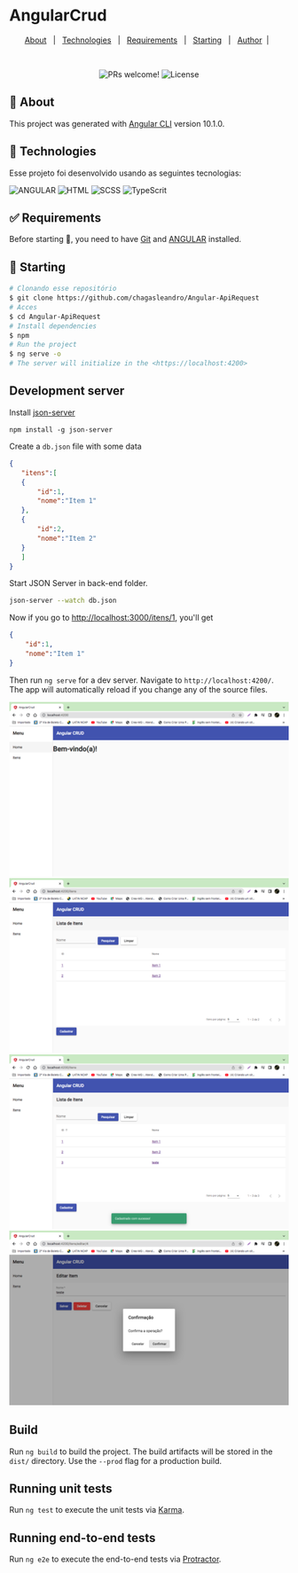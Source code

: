 # AngularCrud ##
<p align="center">
  <a href="#dart-about">About</a> &#xa0; | &#xa0; 
  <a href="#rocket-technologies">Technologies</a> &#xa0; | &#xa0;
  <a href="#white_check_mark-requirements">Requirements</a> &#xa0; | &#xa0;
  <a href="#checkered_flag-starting">Starting</a> &#xa0; | &#xa0;
  <a href="https://github.com/chagasleandro" target="_blank">Author</a>&#xa0; | &#xa0;
</p>

<br>

<p align="center">
 <img src="https://img.shields.io/static/v1?label=PRs&message=welcome&color=49AA26&labelColor=000000" alt="PRs welcome!" />

  <img alt="License" src="https://img.shields.io/static/v1?label=license&message=MIT&color=49AA26&labelColor=000000">
</p>

## :dart: About ##
This project was generated with [Angular CLI](https://github.com/angular/angular-cli) version 10.1.0.

## :rocket: Technologies ##

<p>Esse projeto foi desenvolvido usando as seguintes tecnologias:</p>

<img  alt="ANGULAR"
     src="https://img.shields.io/badge/ANGULAR-E34F26?style=for-the-badge&logo=angular&logoColor=white"/>
<img alt="HTML"
      src="https://img.shields.io/badge/html-%231572B6.svg?style=for-the-badge&logo=html&logoColor=white"/>
<img alt="SCSS"
      src="https://img.shields.io/badge/scss-%231572B6.svg?style=for-the-badge&logo=scss&logoColor=white"/>
<img alt="TypeScrit"
      src="https://img.shields.io/badge/typescript-%231572B6.svg?style=for-the-badge&logo=tpescript&logoColor=white"/>

## :white_check_mark: Requirements ##

Before starting :checkered_flag:, you need to have [Git](https://git-scm.com) and [ANGULAR](https://angular.io/guide/setup-local) installed.

## :checkered_flag: Starting ##
```bash
# Clonando esse repositório
$ git clone https://github.com/chagasleandro/Angular-ApiRequest
# Acces
$ cd Angular-ApiRequest
# Install dependencies
$ npm
# Run the project
$ ng serve -o
# The server will initialize in the <https://localhost:4200>
```

## Development server

Install [json-server](https://github.com/typicode/json-server)

```
npm install -g json-server
```

Create a `db.json` file with some data

 ```json
 {  
 	"itens":[  
 	{  
 		"id":1,
 		"nome":"Item 1"
 	},
 	{  
 		"id":2,
 		"nome":"Item 2"
 	}
 	]
 }
 ```
Start JSON Server in back-end folder.

```bash
json-server --watch db.json
```

Now if you go to [http://localhost:3000/itens/1](http://localhost:3000/itens/1), you'll get

```json
{  
    "id":1,
    "nome":"Item 1"
}
```

Then run `ng serve` for a dev server. Navigate to `http://localhost:4200/`. The app will automatically reload if you change any of the source files.

<img src="src/assets/teste1.png" alt="tela 1">
<img src="src/assets/teste2.png" alt="tela 2">
<img src="src/assets/teste3.png" alt="tela 3">
<img src="src/assets/teste4.png" alt="tela 4">

## Build

Run `ng build` to build the project. The build artifacts will be stored in the `dist/` directory. Use the `--prod` flag for a production build.

## Running unit tests

Run `ng test` to execute the unit tests via [Karma](https://karma-runner.github.io).

## Running end-to-end tests

Run `ng e2e` to execute the end-to-end tests via [Protractor](http://www.protractortest.org/).
